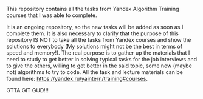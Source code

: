 This repository contains all the tasks from Yandex Algorithm Training courses that I was able to complete.

It is an ongoing repository, so the new tasks will be added as soon as I complete them.
It is also necessary to clarify that the purpose of this repository IS NOT to take all the tasks from Yandex courses and show the solutions to everybody (My solutions might not be the best in terms of speed and memory!). The real purpose is to gather up the materials that I need to study to get better in solving typical tasks for the job interviews and to give the others, willing to get better in the said topic, some new (maybe not) algorithms to try to code. All the task and lecture materials can be found here: https://yandex.ru/yaintern/training#courses.

GTTA GIT GUD!!!